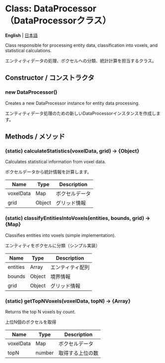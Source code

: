 # Class: DataProcessor（DataProcessorクラス）

**English** | [日本語](#日本語)

Class responsible for processing entity data, classification into voxels, and statistical calculations.

エンティティデータの処理、ボクセルへの分類、統計計算を担当するクラス。

## Constructor / コンストラクタ

### new DataProcessor()

Creates a new DataProcessor instance for entity data processing.

エンティティデータ処理のための新しいDataProcessorインスタンスを作成します。

## Methods / メソッド

### (static) calculateStatistics(voxelData, grid) → {Object}

Calculates statistical information from voxel data.

ボクセルデータから統計情報を計算します。

| Name | Type | Description |
|---|---|---|
| voxelData | Map | ボクセルデータ |
| grid | Object | グリッド情報 |

### (static) classifyEntitiesIntoVoxels(entities, bounds, grid) → {Map}

Classifies entities into voxels (simple implementation).

エンティティをボクセルに分類（シンプル実装）

| Name | Type | Description |
|---|---|---|
| entities | Array | エンティティ配列 |
| bounds | Object | 境界情報 |
| grid | Object | グリッド情報 |

### (static) getTopNVoxels(voxelData, topN) → {Array}

Returns the top N voxels by count.

上位N個のボクセルを取得

| Name | Type | Description |
|---|---|---|
| voxelData | Map | ボクセルデータ |
| topN | number | 取得する上位の数 |
